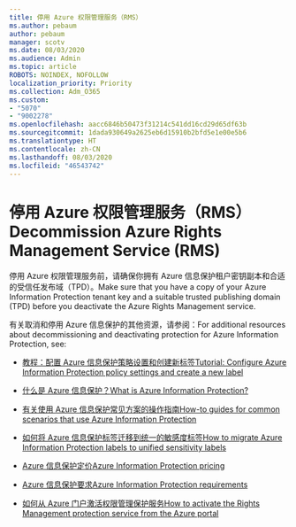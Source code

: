 ```yaml
---
title: 停用 Azure 权限管理服务（RMS）
ms.author: pebaum
author: pebaum
manager: scotv
ms.date: 08/03/2020
ms.audience: Admin
ms.topic: article
ROBOTS: NOINDEX, NOFOLLOW
localization_priority: Priority
ms.collection: Adm_O365
ms.custom:
- "5070"
- "9002278"
ms.openlocfilehash: aacc6846b50473f31214c541dd16cd29d65df63b
ms.sourcegitcommit: 1dada930649a2625eb6d15910b2bfd5e1e00e5b6
ms.translationtype: HT
ms.contentlocale: zh-CN
ms.lasthandoff: 08/03/2020
ms.locfileid: "46543742"
---
```

# <a name="decommission-azure-rights-management-service-rms"></a><span data-ttu-id="55083-102">停用 Azure 权限管理服务（RMS）</span><span class="sxs-lookup"><span data-stu-id="55083-102">Decommission Azure Rights Management Service (RMS)</span></span>

<span data-ttu-id="55083-103">停用 Azure 权限管理服务前，请确保你拥有 Azure 信息保护租户密钥副本和合适的受信任发布域（TPD）。</span><span class="sxs-lookup"><span data-stu-id="55083-103">Make sure that you have a copy of your Azure Information Protection tenant key and a suitable trusted publishing domain (TPD) before you deactivate the Azure Rights Management service.</span></span>

<span data-ttu-id="55083-104">有关取消和停用 Azure 信息保护的其他资源，请参阅：</span><span class="sxs-lookup"><span data-stu-id="55083-104">For additional resources about decommissioning and deactivating protection for Azure Information Protection, see:</span></span>

- [<span data-ttu-id="55083-105">教程：配置 Azure 信息保护策略设置和创建新标签</span><span class="sxs-lookup"><span data-stu-id="55083-105">Tutorial: Configure Azure Information Protection policy settings and create a new label</span></span>](https://docs.microsoft.com/azure/information-protection/get-started/infoprotect-quick-start-tutorial)
- [<span data-ttu-id="55083-106">什么是 Azure 信息保护？</span><span class="sxs-lookup"><span data-stu-id="55083-106">What is Azure Information Protection?</span></span>](https://docs.microsoft.com/azure/information-protection/what-is-information-protection)
- [<span data-ttu-id="55083-107">有关使用 Azure 信息保护常见方案的操作指南</span><span class="sxs-lookup"><span data-stu-id="55083-107">How-to guides for common scenarios that use Azure Information Protection</span></span>](https://docs.microsoft.com/azure/information-protection/how-to-guides)  
    
- [<span data-ttu-id="55083-108">如何将 Azure 信息保护标签迁移到统一的敏感度标签</span><span class="sxs-lookup"><span data-stu-id="55083-108">How to migrate Azure Information Protection labels to unified sensitivity labels</span></span>](https://docs.microsoft.com/azure/information-protection/configure-policy-migrate-labels)  
    
- [<span data-ttu-id="55083-109">Azure 信息保护定价</span><span class="sxs-lookup"><span data-stu-id="55083-109">Azure Information Protection pricing</span></span>](https://azure.microsoft.com/pricing/details/information-protection)  
    
- [<span data-ttu-id="55083-110">Azure 信息保护要求</span><span class="sxs-lookup"><span data-stu-id="55083-110">Azure Information Protection requirements</span></span>](https://docs.microsoft.com/azure/information-protection/get-started/requirements)  
    
- [<span data-ttu-id="55083-111">如何从 Azure 门户激活权限管理保护服务</span><span class="sxs-lookup"><span data-stu-id="55083-111">How to activate the Rights Management protection service from the Azure portal</span></span>](https://docs.microsoft.com/azure/information-protection/deploy-use/activate-azure)